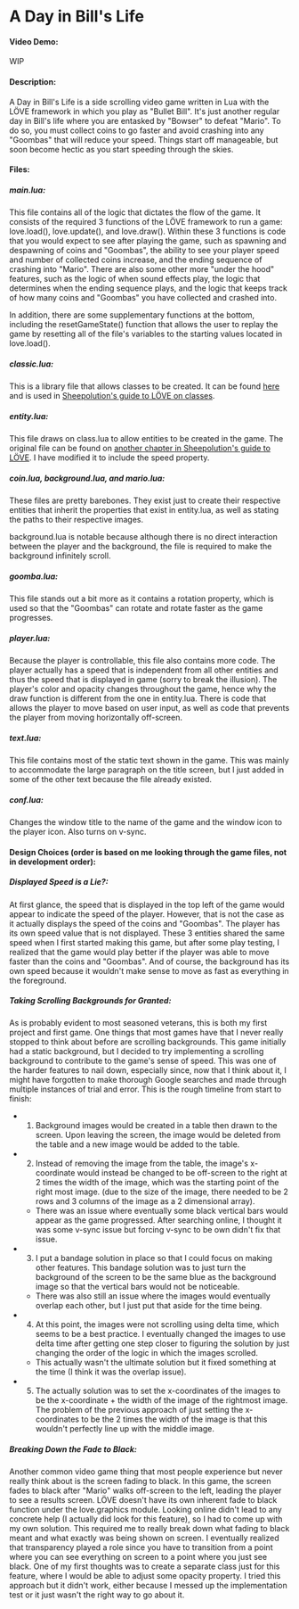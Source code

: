 # A Day in Bill's Life

#### Video Demo: 
WIP <URL HERE>

#### Description:
A Day in Bill's Life is a side scrolling video game written in Lua with the LÖVE framework in which you play as "Bullet Bill". It's just another regular day in Bill's life where you are entasked by "Bowser" to defeat "Mario". To do so, you must collect coins to go faster and avoid crashing into any "Goombas" that will reduce your speed. Things start off manageable, but soon become hectic as you start speeding through the skies.

#### Files:
##### main.lua:
This file contains all of the logic that dictates the flow of the game. It consists of the required 3 functions of the LÖVE framework to run a game: love.load(), love.update(), and love.draw(). Within these 3 functions is code that you would expect to see after playing the game, such as spawning and despawning of coins and "Goombas", the ability to see your player speed and number of collected coins increase, and the ending sequence of crashing into "Mario". There are also some other  more "under the hood" features, such as the logic of when sound effects play, the logic that determines when the ending sequence plays, and the logic that keeps track of how many coins and "Goombas" you have collected and crashed into.

In addition, there are some supplementary functions at the bottom, including the resetGameState() function that allows the user to replay the game by resetting all of the file's variables to the starting values located in love.load().

##### classic.lua:
This is a library file that allows classes to be created. It can be found [here](https://github.com/rxi/classic) and is used in [Sheepolution's guide to LÖVE on classes](https://sheepolution.com/learn/book/11).

##### entity.lua:
This file draws on class.lua to allow entities to be created in the game. The original file can be found on [another chapter in Sheepolution's guide to LÖVE](https://sheepolution.com/learn/book/23). I have modified it to include the speed property.

##### coin.lua, background.lua, and mario.lua:
These files are pretty barebones. They exist just to create their respective entities that inherit the properties that exist in entity.lua, as well as stating the paths to their respective images.

background.lua is notable because although there is no direct interaction between the player and the background, the file is required to make the background infinitely scroll.

##### goomba.lua:
This file stands out a bit more as it contains a rotation property, which is used so that the "Goombas" can rotate and rotate faster as the game progresses.

##### player.lua:
Because the player is controllable, this file also contains more code. The player actually has a speed that is independent from all other entities and thus the speed that is displayed in game (sorry to break the illusion). The player's color and opacity changes throughout the game, hence why the draw function is different from the one in entity.lua. There is code that allows the player to move based on user input, as well as code that prevents the player from moving horizontally off-screen.

##### text.lua:
This file contains most of the static text shown in the game. This was mainly to accommodate the large paragraph on the title screen, but I just added in some of the other text because the file already existed.

##### conf.lua:
Changes the window title to the name of the game and the window icon to the player icon. Also turns on v-sync.

#### Design Choices (order is based on me looking through the game files, not in development order):

##### Displayed Speed is a Lie?:
At first glance, the speed that is displayed in the top left of the game would appear to indicate the speed of the player. However, that is not the case as it actually displays the speed of the coins and "Goombas". The player has its own speed value that is not displayed. These 3 entities shared the same speed when I first started making this game, but after some play testing, I realized that the game would play better if the player was able to move faster than the coins and "Goombas". And of course, the background has its own speed because it wouldn't make sense to move as fast as everything in the foreground.

##### Taking Scrolling Backgrounds for Granted:
As is probably evident to most seasoned veterans, this is both my first project and first game. One things that most games have that I never really stopped to think about before are scrolling backgrounds. This game initially had a static background, but I decided to try implementing a scrolling background to contribute to the game's sense of speed. This was one of the harder features to nail down, especially since, now that I think about it, I might have forgotten to make thorough Google searches and made through multiple instances of trial and error. This is the rough timeline from start to finish:
  
- 1) Background images would be created in a table then drawn to the screen. Upon leaving the screen, the image would be deleted from the table and a new image would be added to the table.
- 2) Instead of removing the image from the table, the image's x-coordinate would instead be changed to be off-screen to the right at 2 times the width of the image, which was the starting point of the right most image. (due to the size of the image, there needed to be 2 rows and 3 columns of the image as a 2 dimensional array).
  - There was an issue where eventually some black vertical bars would appear as the game progressed. After searching online, I thought it was some v-sync issue but forcing v-sync to be own didn't fix that issue.
- 3) I put a bandage solution in place so that I could focus on making other features. This bandage solution was to just turn the background of the screen to be the same blue as the background image so that the vertical bars would not be noticeable.
  - There was also still an issue where the images would eventually overlap each other, but I just put that aside for the time being.
- 4) At this point, the images were not scrolling using delta time, which seems to be a best practice. I eventually changed the images to use delta time after getting one step closer to figuring the solution by just changing the order of the logic in which the images scrolled.
  - This actually wasn't the ultimate solution but it fixed something at the time (I think it was the overlap issue).
- 5) The actually solution was to set the x-coordinates of the images to be the x-coordinate + the width of the image of the rightmost image. The problem of the previous approach of just setting the x-coordinates to be the 2 times the width of the image is that this wouldn't perfectly line up with the middle image.
  
 ##### Breaking Down the Fade to Black:
Another common video game thing that most people experience but never really think about is the screen fading to black. In this game, the screen fades to black after "Mario" walks off-screen to the left, leading the player to see a results screen. LÖVE doesn't have its own inherent fade to black function under the love.graphics module. Looking online didn't lead to any concrete help (I actually did look for this feature), so I had to come up with my own solution. This required me to really break down what fading to black meant and what exactly was being shown on screen. I eventually realized that transparency played a role since you have to transition from a point where you can see everything on screen to a point where you just see black. One of my first thoughts was to create a separate class just for this feature, where I would be able to adjust some opacity property. I tried this approach but it didn't work, either because I messed up the implementation test or it just wasn't the right way to go about it.
